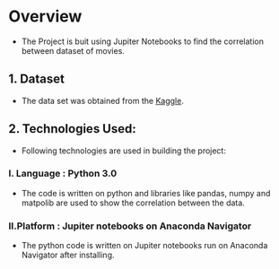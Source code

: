 # Overview
+ The Project is buit using Jupiter Notebooks to find the correlation between dataset of movies.

## 1. Dataset

+ The data set was obtained from the [Kaggle](https://www.kaggle.com/datasets/danielgrijalvas/movies).

## 2. Technologies Used:
+ Following technologies are used in building the project:

### I. Language : Python 3.0
+ The code is written on python and libraries like pandas, numpy and matpolib are used to show the correlation between the data.

### II.Platform : Jupiter notebooks on Anaconda Navigator
+ The python code is written on Jupiter notebooks run on Anaconda Navigator after installing.